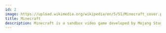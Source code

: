 ```yaml
---
id: 2
image: https://upload.wikimedia.org/wikipedia/en/5/51/Minecraft_cover.png
title: Minecraft
description: Minecraft is a sandbox video game developed by Mojang Studios. The game was created by Markus "Notch" Persson in the Java programming language. Following several early private testing versions, it was first made public in May 2009 before fully releasing in November 2011, with Notch stepping down and Jens "Jeb" Bergensten taking over development. Minecraft has since been ported to several other platforms and is the best-selling video game of all time, with over 238 million copies sold and nearly 140 million monthly active users as of 2021. 
---
```

